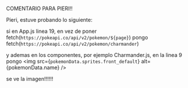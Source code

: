 COMENTARIO PARA PIERI!!

Pieri, estuve probando lo siguiente:

si en App.js linea 19, en vez de poner fetch(`https://pokeapi.co/api/v2/pokemon/${page}`)
pongo fetch(`https://pokeapi.co/api/v2/pokemon/charmander`)

y ademas en los componentes, por ejemplo Charmander.js, en la linea 9
pongo
<img src={`pokemonData.sprites.front_default`} alt={pokemonData.name} />

se ve la imagen!!!!!!
